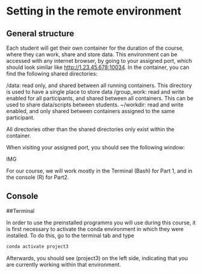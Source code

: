 # Setting in the remote environment


## General structure

Each student will get their own container for the duration of the course, where they can work, share and store data. 
This environment can be accessed with any internet browser, by going to your assigned port, which should look similar like http://1.23.45.678:10034.
In the container, you can find the following shared directories:

/data: read only, and shared between all running containers. This directory is used to have a single place to store data
/group_work: read and write enabled for all participants, and shared between all containers. This can be used to share data/scripts between students.
~/workdir: read and write enabled, and only shared between containers assigned to the same participant.
    
All directories other than the shared directories only exist within the container.

When visiting your assigned port, you should see the following window:

IMG

For our course, we will work mostly in the Terminal (Bash) for Part 1, and in the console (R) for Part2.

## Console

##Terminal

In order to use the preinstalled programms you will use during this course, it is first necessary to activate the conda environment in which they were installed.
To do this, go to the terminal tab and type 

```bash
conda activate project3
```
Afterwards, you should see (project3) on the left side, indicating that you are currently working within that environment.

